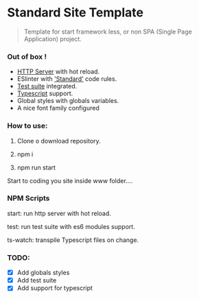 # Standard Site Template

> Template for start framework less, or non SPA (Single Page Application) project.

### Out of box !

- [HTTP Server](https://github.com/lukejacksonn/servor#readme) with hot reload.
- ESlinter with ['Standard'](https://standardjs.com/readme-en.html) code rules.
- [Test suite](https://jestjs.io/) integrated.
- [Typescript](https://www.typescriptlang.org/) support.
- Global styles with globals variables.
- A nice font family configured

### How to use:

1. Clone o download repository.

2. npm i

3. npm run start

Start to coding you site inside www folder....

### NPM Scripts

start: run http server with hot reload.

test: run test suite with es6 modules support.

ts-watch: transpile Typescript files on change.

### TODO:

- [x] Add globals styles
- [x] Add test suite
- [x] Add support for typescript
